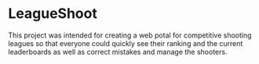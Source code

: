 LeagueShoot
===========
This project was intended for creating a web potal for competitive shooting leagues so that everyone could quickly see their ranking and the current leaderboards as well as correct mistakes and manage the shooters.